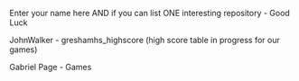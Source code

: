 Enter your name here AND if you can list ONE interesting repository - Good Luck

JohnWalker - greshamhs_highscore (high score table in progress for our games)

Gabriel Page - Games

